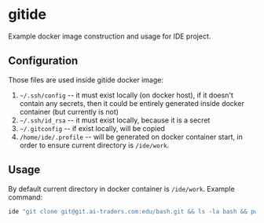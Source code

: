 # gitide

Example docker image construction and usage for IDE project.

## Configuration
Those files are used inside gitide docker image:
1. `~/.ssh/config` -- it must exist locally (on docker host), if it doesn't contain
 any secrets, then it could be entirely generated inside docker container (but
 currently is not)
2. `~/.ssh/id_rsa` -- it must exist locally, because it is a secret
2. `~/.gitconfig` -- if exist locally, will be copied
3. `/home/ide/.profile` -- will be generated on docker container start, in order
 to ensure current directory is `/ide/work`.

## Usage
By default current directory in docker container is `/ide/work`. Example command:
```bash
ide "git clone git@git.ai-traders.com:edu/bash.git && ls -la bash && pwd"
```
